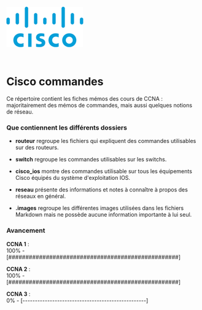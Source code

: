 ![Cisco logo](.images/cisco_logo.png "Cisco logo")  

<br>

# Cisco commandes

Ce répertoire contient les fiches mémos des cours de CCNA : majoritairement des mémos de commandes, mais aussi quelques notions de réseau.

### Que contiennent les différents dossiers

* **routeur** regroupe les fichiers qui expliquent des commandes utilisables sur des routeurs.  
* **switch** regroupe les commandes utilisables sur les switchs.  
* **cisco_ios** montre des commandes utilisable sur tous les équipements Cisco équipés du système d'exploitation IOS.  

* **reseau** présente des informations et notes à connaître à propos des réseaux en général.  

* **.images** regroupe les différentes images utilisées dans les fichiers Markdown mais ne possède aucune information importante à lui seul.

### Avancement

**CCNA 1** :  
100% - [##################################################]

**CCNA 2** :  
100% - [##################################################]

**CCNA 3** :  
0% - [--------------------------------------------------]

<!--50 caractères soit 1 '#' = 2% -->
